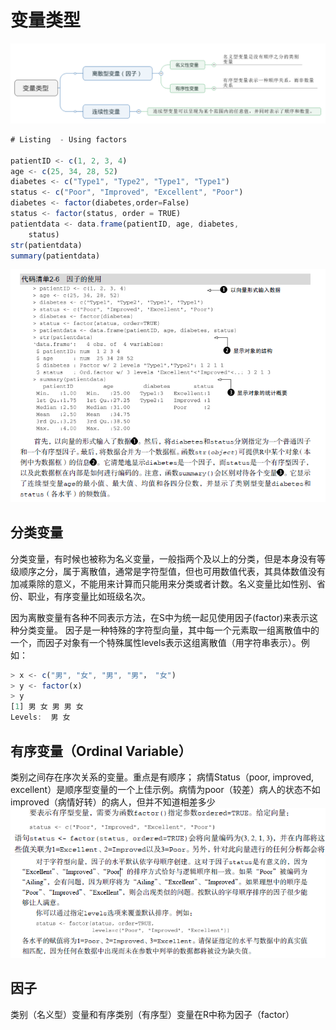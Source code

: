 # 变量类型



![](assets/markdown-img-paste-20170817113620667.png)

```javascript
# Listing  - Using factors

patientID <- c(1, 2, 3, 4)
age <- c(25, 34, 28, 52)
diabetes <- c("Type1", "Type2", "Type1", "Type1")
status <- c("Poor", "Improved", "Excellent", "Poor")
diabetes <- factor(diabetes,order=False)
status <- factor(status, order = TRUE)
patientdata <- data.frame(patientID, age, diabetes,
    status)
str(patientdata)
summary(patientdata)

```

![](assets/markdown-img-paste-20170817114400858.png)



## 分类变量
分类变量，有时候也被称为名义变量，一般指两个及以上的分类，但是本身没有等级顺序之分，属于离散值，通常是字符型值，但也可用数值代表，其具体数值没有加减乘除的意义，不能用来计算而只能用来分类或者计数。名义变量比如性别、省份、职业，有序变量比如班级名次。

因为离散变量有各种不同表示方法，在S中为统一起见使用因子(factor)来表示这种分类变量。
因子是一种特殊的字符型向量，其中每一个元素取一组离散值中的一个，而因子对象有一个特殊属性levels表示这组离散值（用字符串表示）。例如：

```javascript
> x <- c("男", "女", "男", "男"， "女")
> y <- factor(x)
> y
[1] 男 女 男 男 女
Levels:  男 女
```

## 有序变量（Ordinal Variable）

类别之间存在序次关系的变量。重点是有顺序；
病情Status（poor, improved, excellent）是顺序型变量的一个上佳示例。病情为poor（较差）病人的状态不如improved（病情好转）的病人，但并不知道相差多少
![](assets/markdown-img-paste-20170817114303692.png)
![](assets/markdown-img-paste-2017081711433203.png)
## 因子
类别（名义型）变量和有序类别（有序型）变量在R中称为因子（factor）
